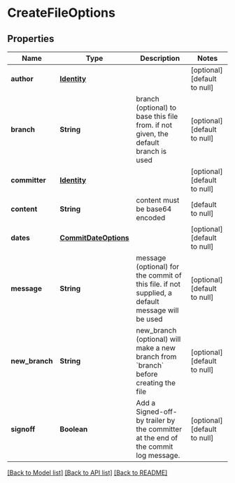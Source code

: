 # CreateFileOptions
## Properties

| Name | Type | Description | Notes |
|------------ | ------------- | ------------- | -------------|
| **author** | [**Identity**](Identity.md) |  | [optional] [default to null] |
| **branch** | **String** | branch (optional) to base this file from. if not given, the default branch is used | [optional] [default to null] |
| **committer** | [**Identity**](Identity.md) |  | [optional] [default to null] |
| **content** | **String** | content must be base64 encoded | [default to null] |
| **dates** | [**CommitDateOptions**](CommitDateOptions.md) |  | [optional] [default to null] |
| **message** | **String** | message (optional) for the commit of this file. if not supplied, a default message will be used | [optional] [default to null] |
| **new\_branch** | **String** | new_branch (optional) will make a new branch from &#x60;branch&#x60; before creating the file | [optional] [default to null] |
| **signoff** | **Boolean** | Add a Signed-off-by trailer by the committer at the end of the commit log message. | [optional] [default to null] |

[[Back to Model list]](../README.md#documentation-for-models) [[Back to API list]](../README.md#documentation-for-api-endpoints) [[Back to README]](../README.md)

